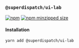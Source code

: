 ### `@superdispatch/ui-lab`

[![npm](https://img.shields.io/npm/v/@superdispatch/ui-lab)](https://www.npmjs.com/package/@superdispatch/ui-lab)
[![npm minzipped size](https://img.shields.io/bundlephobia/minzip/@superdispatch/ui-lab.svg)](https://bundlephobia.com/result?p=@superdispatch/ui-lab)

#### Installation

```bash
yarn add @superdispatch/ui-lab
```
